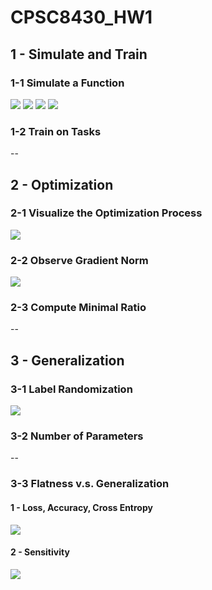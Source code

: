 # CPSC8430_HW1
## 1 - Simulate and Train
### 1-1 Simulate a Function
![](./HW1_LossPlot_Compilation_500pts_2.png)
![](./HW1_FcnPlot_Compilation_500pts_2.png)
![](./HW1_LossPlot_Compilation_500pts.png)
![](./HW1_FcnPlot_Compilation_500pts.png)
### 1-2 Train on Tasks
--
## 2 - Optimization
### 2-1 Visualize the Optimization Process
![](./HW1_MNIST_Linear_Conv_Coeffs_2.png)
### 2-2 Observe Gradient Norm
![](./MNIST_Grad_Decay.png)
### 2-3 Compute Minimal Ratio
--
## 3 - Generalization
### 3-1 Label Randomization
![](./3-1-MNIST_Random.png)
### 3-2 Number of Parameters
--
### 3-3 Flatness v.s. Generalization
#### 1 - Loss, Accuracy, Cross Entropy
![](./Alpha_Variation_e-3.png)
#### 2 - Sensitivity
![](./Accuracy_Batch.png)
